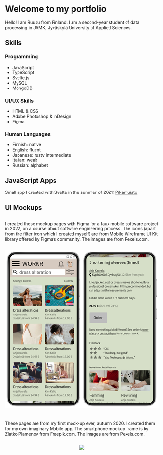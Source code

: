 # Welcome to my portfolio

Hello! I am Ruusu from Finland. I am a second-year student of data processing in JAMK, Jyväskylä University of Applied Sciences.

## Skills

### Programming

- JavaScript
- TypeScript
- Svelte.js
- MySQL
- MongoDB

### UI/UX Skills

- HTML & CSS
- Adobe Photoshop & InDesign
- Figma

### Human Languages

- Finnish: native
- English: fluent
- Japanese: rusty intermediate
- Italian: weak
- Russian: alphabet

## JavaScript Apps

Small app I created with Svelte in the summer of 2021: [Pikamuisto](https://github.com/ruulnoke/pikamuisto)

## UI Mockups

<style>
.container {
  display:flex;
  flex-flow: row wrap;
  justify-content: space-around;
}

.container img {
  max-width: 100%;
  margin: 1em 0 2em 0;
  border: none;
}
</style>

<div class="container">

I created these mockup pages with Figma for a faux mobile software project in 2022, on a course about software engineering process. The icons (apart from the filter icon which I created myself) are from Mobile Wireframe UI Kit library offered by Figma’s community. The images are from Pexels.com.

  <img src="images/school-project-figma-mockups.png">

These pages are from my first mock-up ever, autumn 2020. I created them for my own imaginary Mobile app. The smartphone mockup frame is by Zlatko Plamenov from Freepik.com. The images are from Pexels.com.

  <img src="images/my-first-mockup.png">

</div>
